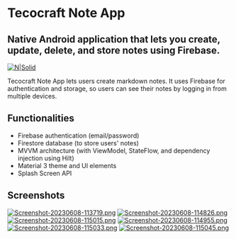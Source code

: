 # Tecocraft Note App
## Native Android application that lets you create, update, delete, and store notes using Firebase.

[![N|Solid](https://www.tecocraft.com/wp-content/uploads/2022/05/Tecocraft-logo-header.png)](https://www.tecocraft.com/)

Tecocraft Note App lets users create markdown notes. It uses Firebase for authentication and storage, so users can see their notes by logging in from multiple devices.

## Functionalities

- Firebase authentication (email/password)
- Firestore database (to store users' notes)
- MVVM architecture (with ViewModel, StateFlow, and dependency injection using Hilt)
- Material 3 theme and UI elements
- Splash Screen API

## Screenshots
[![Screenshot-20230608-113719.png](https://i.postimg.cc/T3Lh2FrV/Screenshot-20230608-113719.png)](https://postimg.cc/LJSmNyQ5)   [![Screenshot-20230608-114826.png](https://i.postimg.cc/HxXXpCZK/Screenshot-20230608-114826.png)](https://postimg.cc/WFphnxP6)   [![Screenshot-20230608-115015.png](https://i.postimg.cc/9Q9WgFrv/Screenshot-20230608-115015.png)](https://postimg.cc/dhqPLFRB)  [![Screenshot-20230608-114955.png](https://i.postimg.cc/qqmRrbTS/Screenshot-20230608-114955.png)](https://postimg.cc/p5FxYByJ) [![Screenshot-20230608-115033.png](https://i.postimg.cc/vZwRB7ZN/Screenshot-20230608-115033.png)](https://postimg.cc/SJd11M86) [![Screenshot-20230608-115045.png](https://i.postimg.cc/GmV8kdcg/Screenshot-20230608-115045.png)](https://postimg.cc/cv7LWqtf)
